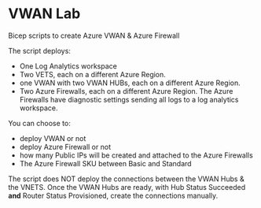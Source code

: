 # VWAN Lab
Bicep scripts to create Azure VWAN & Azure Firewall

The script deploys:
  * One Log Analytics workspace
  * Two VETS, each on a different Azure Region.
  * one VWAN with two VWAN HUBs,  each on a different Azure Region.
  * Two Azure Firewalls, each on a different Azure Region. The Azure Firewalls have diagnostic settings sending all logs to a log analytics workspace.

You can choose to:
  * deploy VWAN or not
  * deploy Azure Firewall or not
  * how many Public IPs will be created and attached to the Azure Firewalls
  * The Azure Firewall SKU between Basic and Standard

The script does NOT deploy the connections between the VWAN Hubs & the VNETS. Once the VWAN Hubs are ready, with Hub Status Succeeded **and** Router Status Provisioned, create the connections manually.
